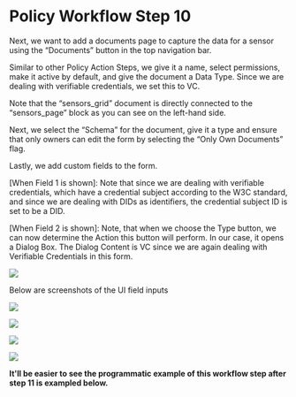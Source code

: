# Policy Workflow Step 10

Next, we want to add a documents page to capture the data for a sensor using the “Documents” button in the top navigation bar.

Similar to other Policy Action Steps, we give it a name, select permissions, make it active by default, and give the document a Data Type. Since we are dealing with verifiable credentials, we set this to VC.

Note that the “sensors\_grid” document is directly connected to the “sensors\_page” block as you can see on the left-hand side.

Next, we select the “Schema” for the document, give it a type and ensure that only owners can edit the form by selecting the “Only Own Documents” flag.

Lastly, we add custom fields to the form.

\[When Field 1 is shown]: Note that since we are dealing with verifiable credentials, which have a credential subject according to the W3C standard, and since we are dealing with DIDs as identifiers, the credential subject ID is set to be a DID.

\[When Field 2 is shown]: Note, that when we choose the Type button, we can now determine the Action this button will perform. In our case, it opens a Dialog Box. The Dialog Content is VC since we are again dealing with Verifiable Credentials in this form.

![](../../../../.gitbook/assets/PW\_image\_15.png)

Below are screenshots of the UI field inputs

![](https://i.imgur.com/ZHLujkk.png)

![](https://i.imgur.com/PSbFR16.png)

![](https://i.imgur.com/xRhVGAm.png)

![](https://i.imgur.com/JH45eMa.png)

**It'll be easier to see the programmatic example of this workflow step after step 11 is exampled below.**
